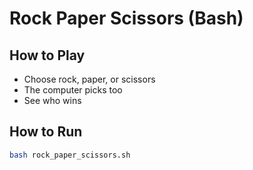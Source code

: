 # Rock Paper Scissors (Bash)

## How to Play
- Choose rock, paper, or scissors
- The computer picks too
- See who wins

## How to Run
```bash
bash rock_paper_scissors.sh
